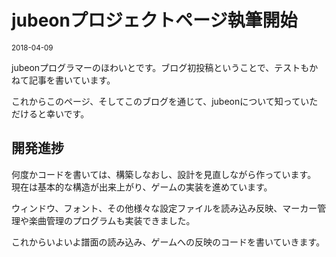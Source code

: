 
# jubeonプロジェクトページ執筆開始

<small>2018-04-09</small>

jubeonプログラマーのほわいとです。ブログ初投稿ということで、テストもかねて記事を書いています。

これからこのページ、そしてこのブログを通じて、jubeonについて知っていただけると幸いです。

## 開発進捗

何度かコードを書いては、構築しなおし、設計を見直しながら作っています。
現在は基本的な構造が出来上がり、ゲームの実装を進めています。

ウィンドウ、フォント、その他様々な設定ファイルを読み込み反映、マーカー管理や楽曲管理のプログラムも実装できました。

これからいよいよ譜面の読み込み、ゲームへの反映のコードを書いていきます。

